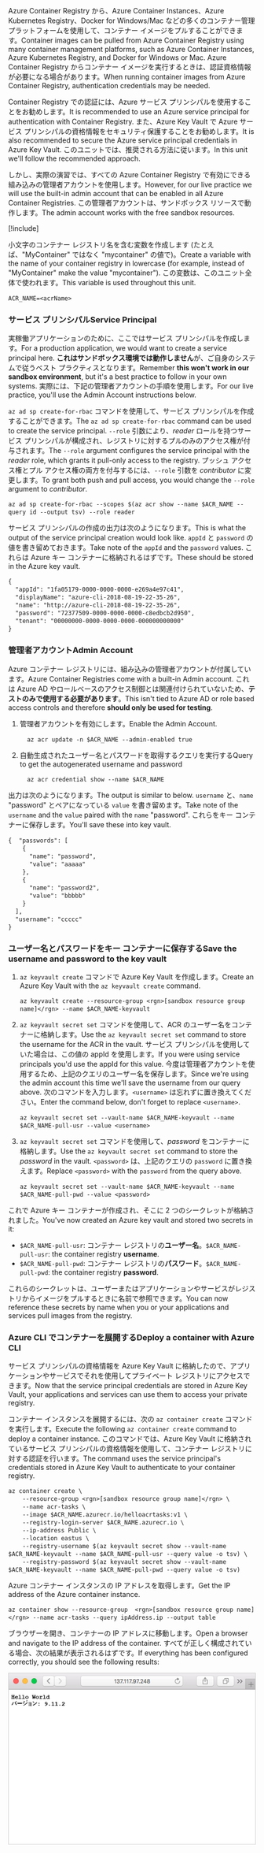 <span data-ttu-id="89274-101">Azure Container Registry から、Azure Container Instances、Azure Kubernetes Registry、Docker for Windows/Mac などの多くのコンテナー管理プラットフォームを使用して、コンテナー イメージをプルすることができます。</span><span class="sxs-lookup"><span data-stu-id="89274-101">Container images can be pulled from Azure Container Registry using many container management platforms, such as Azure Container Instances, Azure Kubernetes Registry, and Docker for Windows or Mac.</span></span> <span data-ttu-id="89274-102">Azure Container Registry からコンテナー イメージを実行するときは、認証資格情報が必要になる場合があります。</span><span class="sxs-lookup"><span data-stu-id="89274-102">When running container images from Azure Container Registry, authentication credentials may be needed.</span></span> 

<span data-ttu-id="89274-103">Container Registry での認証には、Azure サービス プリンシパルを使用することをお勧めします。</span><span class="sxs-lookup"><span data-stu-id="89274-103">It is recommended to use an Azure service principal for authentication with Container Registry.</span></span> <span data-ttu-id="89274-104">また、Azure Key Vault で Azure サービス プリンシパルの資格情報をセキュリティ保護することをお勧めします。</span><span class="sxs-lookup"><span data-stu-id="89274-104">It is also recommended to secure the Azure service principal credentials in Azure Key Vault.</span></span> <span data-ttu-id="89274-105">このユニットでは、推奨される方法に従います。</span><span class="sxs-lookup"><span data-stu-id="89274-105">In this unit we'll follow the recommended approach.</span></span>

<span data-ttu-id="89274-106">しかし、実際の演習では、すべての Azure Container Registry で有効にできる組み込みの管理者アカウントを使用します。</span><span class="sxs-lookup"><span data-stu-id="89274-106">However, for our live practice we will use the built-in admin account that can be enabled in all Azure Container Registries.</span></span> <span data-ttu-id="89274-107">この管理者アカウントは、サンドボックス リソースで動作します。</span><span class="sxs-lookup"><span data-stu-id="89274-107">The admin account works with the free sandbox resources.</span></span>

<!-- Activate the sandbox -->
[!include[](../../../includes/azure-sandbox-activate.md)]

<span data-ttu-id="89274-108">小文字のコンテナー レジストリ名を含む変数を作成します (たとえば、"MyContainer" ではなく "mycontainer" の値で)。</span><span class="sxs-lookup"><span data-stu-id="89274-108">Create a variable with the name of your container registry in lowercase (for example, instead of "MyContainer" make the value "mycontainer").</span></span> <span data-ttu-id="89274-109">この変数は、このユニット全体で使われます。</span><span class="sxs-lookup"><span data-stu-id="89274-109">This variable is used throughout this unit.</span></span>

```azurecli
ACR_NAME=<acrName>
```

### <a name="service-principal"></a><span data-ttu-id="89274-110">サービス プリンシパル</span><span class="sxs-lookup"><span data-stu-id="89274-110">Service Principal</span></span>

<span data-ttu-id="89274-111">実稼働アプリケーションのために、ここではサービス プリンシパルを作成します。</span><span class="sxs-lookup"><span data-stu-id="89274-111">For a production application, we would want to create a service principal here.</span></span> <span data-ttu-id="89274-112">**これはサンドボックス環境では動作しません**が、ご自身のシステムで従うベスト プラクティスとなります。</span><span class="sxs-lookup"><span data-stu-id="89274-112">Remember **this won't work in our sandbox environment**, but it's a best practice to follow in your own systems.</span></span> <span data-ttu-id="89274-113">実際には、下記の管理者アカウントの手順を使用します。</span><span class="sxs-lookup"><span data-stu-id="89274-113">For our live practice, you'll use the Admin Account instructions below.</span></span>

<span data-ttu-id="89274-114">`az ad sp create-for-rbac` コマンドを使用して、サービス プリンシパルを作成することができます。</span><span class="sxs-lookup"><span data-stu-id="89274-114">The `az ad sp create-for-rbac` command can be used to create the service principal.</span></span> <span data-ttu-id="89274-115">`--role` 引数により、*reader* ロールを持つサービス プリンシパルが構成され、レジストリに対するプルのみのアクセス権が付与されます。</span><span class="sxs-lookup"><span data-stu-id="89274-115">The `--role` argument configures the service principal with the *reader* role, which grants it pull-only access to the registry.</span></span> <span data-ttu-id="89274-116">プッシュ アクセス権とプル アクセス権の両方を付与するには、`--role` 引数を *contributor* に変更します。</span><span class="sxs-lookup"><span data-stu-id="89274-116">To grant both push and pull access, you would change the `--role` argument to *contributor*.</span></span>

```azurecli
az ad sp create-for-rbac --scopes $(az acr show --name $ACR_NAME --query id --output tsv) --role reader
```

<span data-ttu-id="89274-117">サービス プリンシパルの作成の出力は次のようになります。</span><span class="sxs-lookup"><span data-stu-id="89274-117">This is what the output of the service principal creation would look like.</span></span> <span data-ttu-id="89274-118">`appId` と `password` の値を書き留めておきます。</span><span class="sxs-lookup"><span data-stu-id="89274-118">Take note of the `appId` and the `password` values.</span></span> <span data-ttu-id="89274-119">これらは Azure キー コンテナーに格納されるはずです。</span><span class="sxs-lookup"><span data-stu-id="89274-119">These should be stored in the Azure key vault.</span></span>

```output
{
  "appId": "1fa05179-0000-0000-0000-e269a4e97c41",
  "displayName": "azure-cli-2018-08-19-22-35-26",
  "name": "http://azure-cli-2018-08-19-22-35-26",
  "password": "72377509-0000-0000-0000-c8edbcb2d950",
  "tenant": "00000000-0000-0000-0000-000000000000"
}
```

### <a name="admin-account"></a><span data-ttu-id="89274-120">管理者アカウント</span><span class="sxs-lookup"><span data-stu-id="89274-120">Admin Account</span></span>

<span data-ttu-id="89274-121">Azure コンテナー レジストリには、組み込みの管理者アカウントが付属しています。</span><span class="sxs-lookup"><span data-stu-id="89274-121">Azure Container Registries come with a built-in Admin account.</span></span> <span data-ttu-id="89274-122">これは Azure AD やロールベースのアクセス制御とは関連付けられていないため、**テストのみで使用する必要があります**。</span><span class="sxs-lookup"><span data-stu-id="89274-122">This isn't tied to Azure AD or role based access controls and therefore **should only be used for testing**.</span></span> 

1. <span data-ttu-id="89274-123">管理者アカウントを有効にします。</span><span class="sxs-lookup"><span data-stu-id="89274-123">Enable the Admin Account.</span></span>
    ```azurecli
      az acr update -n $ACR_NAME --admin-enabled true
    ```

2. <span data-ttu-id="89274-124">自動生成されたユーザー名とパスワードを取得するクエリを実行する</span><span class="sxs-lookup"><span data-stu-id="89274-124">Query to get the autogenerated username and password</span></span>

    ```azurecli
      az acr credential show --name $ACR_NAME
    ```

<span data-ttu-id="89274-125">出力は次のようになります。</span><span class="sxs-lookup"><span data-stu-id="89274-125">The output is similar to below.</span></span> <span data-ttu-id="89274-126">`username` と、`name` "password" とペアになっている `value` を書き留めます。</span><span class="sxs-lookup"><span data-stu-id="89274-126">Take note of the `username` and the `value` paired with the `name` "password".</span></span> <span data-ttu-id="89274-127">これらをキー コンテナーに保存します。</span><span class="sxs-lookup"><span data-stu-id="89274-127">You'll save these into key vault.</span></span>

```output
{  "passwords": [
    {
      "name": "password",
      "value": "aaaaa"
    },
    {
      "name": "password2",
      "value": "bbbbb"
    }
  ],
  "username": "ccccc"
}
```

### <a name="save-the-username-and-password-to-the-key-vault"></a><span data-ttu-id="89274-128">ユーザー名とパスワードをキー コンテナーに保存する</span><span class="sxs-lookup"><span data-stu-id="89274-128">Save the username and password to the key vault</span></span>

1. <span data-ttu-id="89274-129">`az keyvault create` コマンドで Azure Key Vault を作成します。</span><span class="sxs-lookup"><span data-stu-id="89274-129">Create an Azure Key Vault with the `az keyvault create` command.</span></span>

    ```azurecli
    az keyvault create --resource-group <rgn>[sandbox resource group name]</rgn> --name $ACR_NAME-keyvault
    ```

1. <span data-ttu-id="89274-130">`az keyvault secret set` コマンドを使用して、ACR のユーザー名をコンテナーに格納します。</span><span class="sxs-lookup"><span data-stu-id="89274-130">Use the `az keyvault secret set` command to store the username for the ACR in the vault.</span></span> <span data-ttu-id="89274-131">サービス プリンシパルを使用していた場合は、この値の appId を使用します。</span><span class="sxs-lookup"><span data-stu-id="89274-131">If you were using service principals you'd use the appId for this value.</span></span> <span data-ttu-id="89274-132">今度は管理者アカウントを使用するため、上記のクエリのユーザー名を保存します。</span><span class="sxs-lookup"><span data-stu-id="89274-132">Since we're using the admin account this time we'll save the username from our query above.</span></span> <span data-ttu-id="89274-133">次のコマンドを入力します。`<username>` は忘れずに置き換えてください。</span><span class="sxs-lookup"><span data-stu-id="89274-133">Enter the command below, don't forget to replace `<username>`.</span></span>

    ```azurecli
    az keyvault secret set --vault-name $ACR_NAME-keyvault --name $ACR_NAME-pull-usr --value <username>
    ```

1. <span data-ttu-id="89274-134">`az keyvault secret set` コマンドを使用して、*password* をコンテナーに格納します。</span><span class="sxs-lookup"><span data-stu-id="89274-134">Use the `az keyvault secret set` command to store the *password* in the vault.</span></span> <span data-ttu-id="89274-135">`<password>` は、上記のクエリの `password` に置き換えます。</span><span class="sxs-lookup"><span data-stu-id="89274-135">Replace `<password>` with the `password` from the query above.</span></span>

    ```azurecli
    az keyvault secret set --vault-name $ACR_NAME-keyvault --name $ACR_NAME-pull-pwd --value <password>
    ```

<span data-ttu-id="89274-136">これで Azure キー コンテナーが作成され、そこに 2 つのシークレットが格納されました。</span><span class="sxs-lookup"><span data-stu-id="89274-136">You've now created an Azure key vault and stored two secrets in it:</span></span>

* <span data-ttu-id="89274-137">`$ACR_NAME-pull-usr`: コンテナー レジストリの**ユーザー名**。</span><span class="sxs-lookup"><span data-stu-id="89274-137">`$ACR_NAME-pull-usr`: the container registry **username**.</span></span>
* <span data-ttu-id="89274-138">`$ACR_NAME-pull-pwd`: コンテナー レジストリの**パスワード**。</span><span class="sxs-lookup"><span data-stu-id="89274-138">`$ACR_NAME-pull-pwd`: the container registry **password**.</span></span>

<span data-ttu-id="89274-139">これらのシークレットは、ユーザーまたはアプリケーションやサービスがレジストリからイメージをプルするときに名前で参照できます。</span><span class="sxs-lookup"><span data-stu-id="89274-139">You can now reference these secrets by name when you or your applications and services pull images from the registry.</span></span>

### <a name="deploy-a-container-with-azure-cli"></a><span data-ttu-id="89274-140">Azure CLI でコンテナーを展開する</span><span class="sxs-lookup"><span data-stu-id="89274-140">Deploy a container with Azure CLI</span></span>

<span data-ttu-id="89274-141">サービス プリンシパルの資格情報を Azure Key Vault に格納したので、アプリケーションやサービスでそれを使用してプライベート レジストリにアクセスできます。</span><span class="sxs-lookup"><span data-stu-id="89274-141">Now that the service principal credentials are stored in Azure Key Vault, your applications and services can use them to access your private registry.</span></span>

<span data-ttu-id="89274-142">コンテナー インスタンスを展開するには、次の `az container create` コマンドを実行します。</span><span class="sxs-lookup"><span data-stu-id="89274-142">Execute the following `az container create` command to deploy a container instance.</span></span> <span data-ttu-id="89274-143">このコマンドでは、Azure Key Vault に格納されているサービス プリンシパルの資格情報を使用して、コンテナー レジストリに対する認証を行います。</span><span class="sxs-lookup"><span data-stu-id="89274-143">The command uses the service principal's credentials stored in Azure Key Vault to authenticate to your container registry.</span></span>

```azurecli
az container create \
    --resource-group <rgn>[sandbox resource group name]</rgn> \
    --name acr-tasks \
    --image $ACR_NAME.azurecr.io/helloacrtasks:v1 \
    --registry-login-server $ACR_NAME.azurecr.io \
    --ip-address Public \
    --location eastus \
    --registry-username $(az keyvault secret show --vault-name $ACR_NAME-keyvault --name $ACR_NAME-pull-usr --query value -o tsv) \
    --registry-password $(az keyvault secret show --vault-name $ACR_NAME-keyvault --name $ACR_NAME-pull-pwd --query value -o tsv)
```

<span data-ttu-id="89274-144">Azure コンテナー インスタンスの IP アドレスを取得します。</span><span class="sxs-lookup"><span data-stu-id="89274-144">Get the IP address of the Azure container instance.</span></span>

```azurecli
az container show --resource-group  <rgn>[sandbox resource group name]</rgn> --name acr-tasks --query ipAddress.ip --output table
```

<span data-ttu-id="89274-145">ブラウザーを開き、コンテナーの IP アドレスに移動します。</span><span class="sxs-lookup"><span data-stu-id="89274-145">Open a browser and navigate to the IP address of the container.</span></span> <span data-ttu-id="89274-146">すべてが正しく構成されている場合、次の結果が表示されるはずです。</span><span class="sxs-lookup"><span data-stu-id="89274-146">If everything has been configured correctly, you should see the following results:</span></span>

![テキスト Hello World が表示されるサンプル Web アプリケーション](../media/hello.png)

